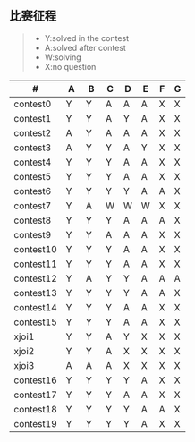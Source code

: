 ## 比赛征程
> * Y:solved in the contest
> * A:solved after contest
> * W:solving
> * X:no question


  \# |  A  |  B  |  C  |  D  |  E  |  F  |  G  
---|---|---|---|---|---|---|---
| contest0 |  Y   |  Y   |  A  |  A  |  A  |  X  |  X  
| contest1 |  Y   |  Y   |  A  |  Y  |  A  |  X  |  X  
| contest2 |  A   |  Y   |  A  |  A  |  A  |  X  |  X  
| contest3 |  A   |  Y   |  Y  |  A  |  Y  |  X  |  X  
| contest4 |  Y   |  Y   |  Y  |  A  |  A  |  X  |  X  
| contest5 |  Y   |  Y   |  Y  |  A  |  A  |  X  |  X  
| contest6 |  Y   |  Y   |  Y  |  Y  |  A  |  A  |  X  
| contest7 |  Y   |  A   |  W  |  W  |  W  |  X  |  X  
| contest8 |  Y   |  Y   |  Y  |  A  |  A  |  A  |  X  
| contest9 |  Y   |  Y   |  A  |  A  |  A  |  X  |  X  
| contest10 |  Y   |  Y   |  Y  |  A  |  A  |  X  |  X  
| contest11 |  Y   |  Y   |  Y  |  A  |  A  |  X  |  X  
| contest12 |  Y   |  A   |  Y  |  Y  |  A  |  A  |  A  
| contest13 |  Y   |  Y   |  Y  |  Y  |  A  |  A  |  X  
| contest14 |  Y   |  Y   |  Y  |  A  |  A  |  X  |  X  
| contest15 |  Y   |  Y   |  Y  |  A  |  A  |  X  |  X  
| xjoi1 |  Y   |  Y   |  A  |  Y  |  X  |  X  |  X  
| xjoi2 |  Y   |  Y   |  A  |  X  |  X  |  X  |  X  
| xjoi3 |  A   |  A   |  A  |  X  |  X  |  X  |  X  
| contest16 |  Y   |  Y   |  Y  |  Y  |  A  |  X  |  X  
| contest17 |  Y   |  Y   |  Y  |  A  |  A  |  X  |  X  
| contest18 |  Y   |  Y   |  Y  |  Y  |  A  |  A  |  X  
| contest19 |  Y   |  Y   |  Y  |  Y  |  A  |  X  |  X  
